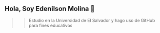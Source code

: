 ## Hola, Soy Edenilson Molina 👋
>> Estudio en la Universidad de El Salvador y hago uso de GitHub para fines educativos
<!--
**Edenilson-Molina/Edenilson-Molina** is a ✨ _special_ ✨ repository because its `README.md` (this file) appears on your GitHub profile.

Here are some ideas to get you started:

- 🔭 I’m currently working on ...
- 🌱 I’m currently learning ...
- 👯 I’m looking to collaborate on ...
- 🤔 I’m looking for help with ...
- 💬 Ask me about ...
- 📫 How to reach me: ...
- 😄 Pronouns: ...
- ⚡ Fun fact: ...
-->
